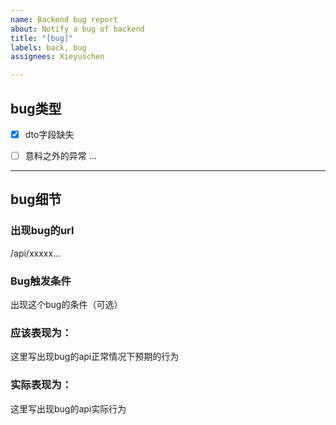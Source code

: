 ```yaml
---
name: Backend bug report
about: Notify a bug of backend
title: "[bug]"
labels: back, bug
assignees: Xieyuschen

---
```


## bug类型
- [x] dto字段缺失
- [ ] 意料之外的异常
...    
   

-------------------------------------------------
## bug细节

### 出现bug的url
/api/xxxxx...

### Bug触发条件
出现这个bug的条件（可选）
### 应该表现为：
这里写出现bug的api正常情况下预期的行为
### 实际表现为：
这里写出现bug的api实际行为
